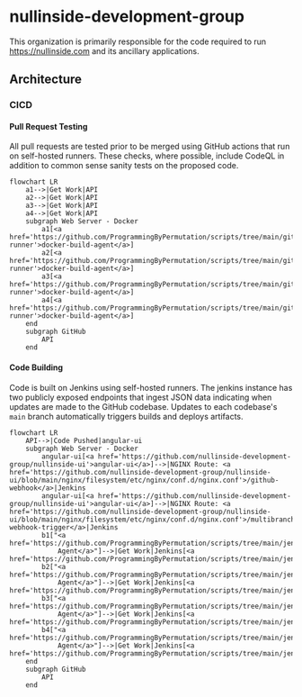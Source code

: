 # nullinside-development-group

This organization is primarily responsible for the code required to run https://nullinside.com and its ancillary
applications.

## Architecture

### CICD

#### Pull Request Testing

All pull requests are tested prior to be merged using GitHub actions that run on self-hosted runners. These checks,
where possible, include CodeQL in addition to common sense sanity tests on the proposed code.

```mermaid
flowchart LR
    a1-->|Get Work|API
    a2-->|Get Work|API
    a3-->|Get Work|API
    a4-->|Get Work|API
    subgraph Web Server - Docker
        a1[<a href='https://github.com/ProgrammingByPermutation/scripts/tree/main/github-runner'>docker-build-agent</a>]
        a2[<a href='https://github.com/ProgrammingByPermutation/scripts/tree/main/github-runner'>docker-build-agent</a>]
        a3[<a href='https://github.com/ProgrammingByPermutation/scripts/tree/main/github-runner'>docker-build-agent</a>]
        a4[<a href='https://github.com/ProgrammingByPermutation/scripts/tree/main/github-runner'>docker-build-agent</a>]
    end
    subgraph GitHub
        API
    end
```

#### Code Building

Code is built on Jenkins using self-hosted runners. The jenkins instance has two publicly exposed endpoints that ingest
JSON data indicating when updates are made to the GitHub codebase. Updates to each codebase's `main` branch
automatically triggers builds and deploys artifacts.

```mermaid
flowchart LR
    API-->|Code Pushed|angular-ui
    subgraph Web Server - Docker
        angular-ui[<a href='https://github.com/nullinside-development-group/nullinside-ui'>angular-ui</a>]-->|NGINX Route: <a href='https://github.com/nullinside-development-group/nullinside-ui/blob/main/nginx/filesystem/etc/nginx/conf.d/nginx.conf'>/github-webhook</a>|Jenkins
        angular-ui[<a href='https://github.com/nullinside-development-group/nullinside-ui'>angular-ui</a>]-->|NGINX Route: <a href='https://github.com/nullinside-development-group/nullinside-ui/blob/main/nginx/filesystem/etc/nginx/conf.d/nginx.conf'>/multibranch-webhook-trigger</a>|Jenkins
        b1["<a href='https://github.com/ProgrammingByPermutation/scripts/tree/main/jenkins'>Build
            Agent</a>"]-->|Get Work|Jenkins[<a href='https://github.com/ProgrammingByPermutation/scripts/tree/main/jenkins'>jenkins</a>]
        b2["<a href='https://github.com/ProgrammingByPermutation/scripts/tree/main/jenkins'>Build
            Agent</a>"]-->|Get Work|Jenkins[<a href='https://github.com/ProgrammingByPermutation/scripts/tree/main/jenkins'>jenkins</a>]
        b3["<a href='https://github.com/ProgrammingByPermutation/scripts/tree/main/jenkins'>Build
            Agent</a>"]-->|Get Work|Jenkins[<a href='https://github.com/ProgrammingByPermutation/scripts/tree/main/jenkins'>jenkins</a>]
        b4["<a href='https://github.com/ProgrammingByPermutation/scripts/tree/main/jenkins'>Build
            Agent</a>"]-->|Get Work|Jenkins[<a href='https://github.com/ProgrammingByPermutation/scripts/tree/main/jenkins'>jenkins</a>]
    end
    subgraph GitHub
        API
    end
```